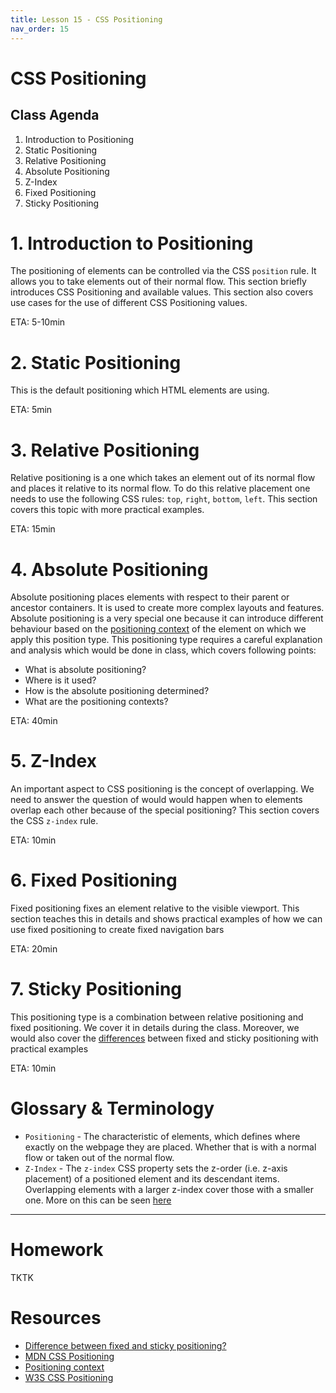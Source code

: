 ```yaml
---
title: Lesson 15 - CSS Positioning
nav_order: 15
---
```


# CSS Positioning

## Class Agenda

1. Introduction to Positioning
2. Static Positioning
3. Relative Positioning
4. Absolute Positioning
5. Z-Index
6. Fixed Positioning
7. Sticky Positioning

# 1. Introduction to Positioning

The positioning of elements can be controlled via the CSS `position` rule. It allows you to take elements out of their normal flow. This section briefly introduces CSS Positioning and available values. This section also covers use cases for the use of different CSS Positioning values.

ETA: 5-10min

# 2. Static Positioning

This is the default positioning which HTML elements are using.

ETA: 5min

# 3. Relative Positioning

Relative positioning is a one which takes an element out of its normal flow and places it relative to its normal flow. To do this relative placement one needs to use the following CSS rules: `top`, `right`, `bottom`, `left`. This section covers this topic with more practical examples.

ETA: 15min

# 4. Absolute Positioning

Absolute positioning places elements with respect to their parent or ancestor containers. It is used to create more complex layouts and features. Absolute positioning is a very special one because it can introduce different behaviour based on the [positioning context](https://developer.mozilla.org/en-US/docs/Learn/CSS/CSS_layout/Positioning#positioning_contexts) of the element on which we apply this position type. This positioning type requires a careful explanation and analysis which would be done in class, which covers following points:

- What is absolute positioning?
- Where is it used?
- How is the absolute positioning determined?
- What are the positioning contexts?

ETA: 40min

# 5. Z-Index

An important aspect to CSS positioning is the concept of overlapping. We need to answer the question of would would happen when to elements overlap each other because of the special positioning? This section covers the CSS `z-index` rule.

ETA: 10min

# 6. Fixed Positioning

Fixed positioning fixes an element relative to the visible viewport. This section teaches this in details and shows practical examples of how we can use fixed positioning to create fixed navigation bars

ETA: 20min

# 7. Sticky Positioning

This positioning type is a combination between relative positioning and fixed positioning. We cover it in details during the class. Moreover, we would also cover the [differences](https://dev.to/suryawiguna/css-position-fixed-vs-sticky-5232#:~:text=What's%20the%20difference%3F,offset%2C%20like%20top%3A%2010px%20.) between fixed and sticky positioning with practical examples

ETA: 10min

# Glossary & Terminology

- `Positioning` - The characteristic of elements, which defines where exactly on the webpage they are placed. Whether that is with a normal flow or taken out of the normal flow.
- `Z-Index` - The `z-index` CSS property sets the z-order (i.e. z-axis placement) of a positioned element and its descendant items. Overlapping elements with a larger z-index cover those with a smaller one. More on this can be seen [here](https://developer.mozilla.org/en-US/docs/Web/CSS/z-index)

---

# Homework

TKTK

# Resources

- [Difference between fixed and sticky positioning?](https://dev.to/suryawiguna/css-position-fixed-vs-sticky-5232#:~:text=What's%20the%20difference%3F,offset%2C%20like%20top%3A%2010px%20.)
- [MDN CSS Positioning](https://developer.mozilla.org/en-US/docs/Learn/CSS/CSS_layout/Positioning)
- [Positioning context](https://developer.mozilla.org/en-US/docs/Learn/CSS/CSS_layout/Positioning#positioning_contexts)
- [W3S CSS Positioning](https://www.w3schools.com/css/css_positioning.asp)
